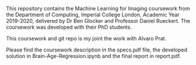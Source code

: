 This repository contains the Machine Learning for Imaging coursework from the Department of Computing, Imperial College London, Academic Year 2019-2020, delivered by Dr Ben Glocker and Professor Daniel Rueckert. The coursework was developed with their PhD students.

This coursework and git repo is my joint the work with Alvaro Prat.

Please find the coursework description in the specs.pdf file, the developed solution in Brain-Age-Regression.ipynb and the final report in report.pdf.
